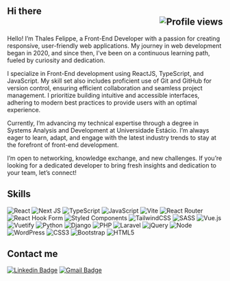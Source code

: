 
## Hi there <div align="right">  <img src="https://komarev.com/ghpvc/?username=thalesfelippe&color=549FDE" alt="Profile views">  </div>

Hello! I’m Thales Felippe, a Front-End Developer with a passion for creating responsive, user-friendly web applications. My journey in web development began in 2020, and since then, I've been on a continuous learning path, fueled by curiosity and dedication.

I specialize in Front-End development using ReactJS, TypeScript, and JavaScript. My skill set also includes proficient use of Git and GitHub for version control, ensuring efficient collaboration and seamless project management. I prioritize building intuitive and accessible interfaces, adhering to modern best practices to provide users with an optimal experience.

Currently, I’m advancing my technical expertise through a degree in Systems Analysis and Development at Universidade Estácio. I’m always eager to learn, adapt, and engage with the latest industry trends to stay at the forefront of front-end development.

I’m open to networking, knowledge exchange, and new challenges. If you’re looking for a dedicated developer to bring fresh insights and dedication to your team, let’s connect!
## Skills


![React](https://img.shields.io/badge/react-%2320232a.svg?style=flat-square&logo=react&logoColor=%2361DAFB) ![Next JS](https://img.shields.io/badge/Next-white?style=flat-square&logo=next.js&logoColor=black) ![TypeScript](https://img.shields.io/badge/typescript-%23007ACC.svg?style=flat-square&logo=typescript&logoColor=white) ![JavaScript](https://img.shields.io/badge/-JavaScript-F7B93E?style=flat-square&logo=javascript&logoColor=fff)    ![Vite](https://img.shields.io/badge/vite-%23646CFF.svg?style=flat-square&logo=vite&logoColor=white) ![React Router](https://img.shields.io/badge/React_Router-CA4245?style=flat-square&logo=react-router&logoColor=white) ![React Hook Form](https://img.shields.io/badge/React%20Hook%20Form-%23EC5990.svg?style=flat-square&logo=reacthookform&logoColor=white) ![Styled Components](https://img.shields.io/badge/styled--components-DB7093?style=flat-square&logo=styled-components&logoColor=white) ![TailwindCSS](https://img.shields.io/badge/tailwindcss-%2338B2AC.svg?style=flat-square&logo=tailwind-css&logoColor=white)   ![SASS](https://img.shields.io/badge/SASS-hotpink.svg?style=flat-square&logo=SASS&logoColor=white) ![Vue.js](https://img.shields.io/badge/vuejs-%2335495e.svg?style=flat-square&logo=vuedotjs&logoColor=%234FC08D) ![Vuetify](https://img.shields.io/badge/Vuetify-1867C0?style=flat-square&logo=vuetify&logoColor=AEDDFF) ![Python](https://img.shields.io/badge/python-3670A0?style=flat-square&logo=python&logoColor=ffdd54) ![Django](https://img.shields.io/badge/django-%23092E20.svg?style=flat-square&logo=django&logoColor=white) ![PHP](https://img.shields.io/badge/php-%23777BB4.svg?style=flat-square&logo=php&logoColor=white) ![Laravel](https://img.shields.io/badge/laravel-%23FF2D20.svg?style=flat-square&logo=laravel&logoColor=white) ![jQuery](https://img.shields.io/badge/jquery-%230769AD.svg?style=flat-square&logo=jquery&logoColor=white) ![Node](https://img.shields.io/badge/Node.js-43853D?style=flat-square&logo=node.js&logoColor=white) ![WordPress](https://img.shields.io/badge/WordPress-%23117AC9.svg?style=flat-square&logo=WordPress&logoColor=white)  ![CSS3](https://img.shields.io/badge/-CSS3-549FDE?style=flat-square&logo=css3&logoColor=white) ![Bootstrap](https://img.shields.io/badge/-Bootstrap-563D7C?style=flat-square&logo=bootstrap&logoColor=white) ![HTML5](https://img.shields.io/badge/-HTML5-E34F26?style=flat-square&logo=html5&logoColor=white) 

## Contact me
[![Linkedin Badge](https://img.shields.io/badge/-Thales%20Felippe-549FDE?style=flat-square&logo=Linkedin&logoColor=white&link=https://www.linkedin.com/in/thales-felippe-9205761bb/)](https://www.linkedin.com/in/thales-felippe/) [![Gmail Badge](https://img.shields.io/badge/-thales.dev.flp@gmail.com-549FDE?style=flat-square&logo=Gmail&logoColor=white&link=mailto:thales.dev.flp@gmail.com)](mailto:thales.dev.flp@gmail.com)

<a href="https://github.com/thalesfelippe">
